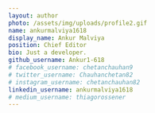 ```yaml
---
layout: author
photo: /assets/img/uploads/profile2.gif
name: ankurmalviya1618
display_name: Ankur Malviya
position: Chief Editor
bio: Just a developer.
github_username: Ankur1-618
# facebook_username: chetanchauhan9
# twitter_username: Chauhanchetan82
# instagram_username: chetanchauhan82
linkedin_username: ankurmalviya1618
# medium_username: thiagorossener
---
```


